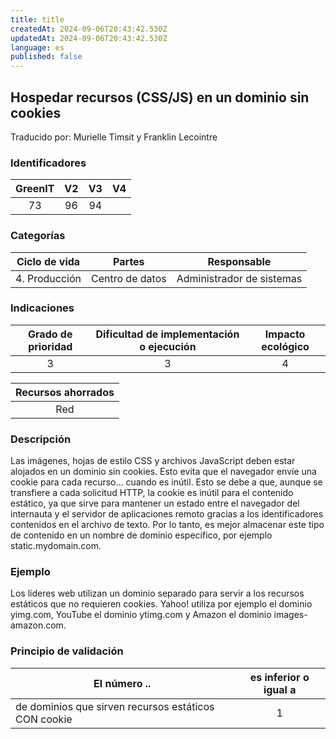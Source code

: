 ```yaml
---
title: title
createdAt: 2024-09-06T20:43:42.530Z
updatedAt: 2024-09-06T20:43:42.530Z
language: es
published: false
---
```

## Hospedar recursos (CSS/JS) en un dominio sin cookies
Traducido por: Murielle Timsit y Franklin Lecointre

### Identificadores

| GreenIT |  V2  |  V3  |  V4  |
|:-------:|:----:|:----:|:----:|
|   73   | 96  | 94  |  	|

### Categorías

| Ciclo de vida | Partes | Responsable |
|:---------:|:----:|:----:|
| 4. Producción | Centro de datos | Administrador de sistemas |

### Indicaciones

| Grado de prioridad   | Dificultad de implementación o ejecución | Impacto ecológico   |
|:-------------------:|:-------------------------:|:---------------------:|
| 3 | 3 | 4 |

| Recursos ahorrados |
|:----------------------------------------------------------:|
| Red |

### Descripción

Las imágenes, hojas de estilo CSS y archivos JavaScript deben estar alojados en un dominio sin cookies. Esto evita que el navegador envíe una cookie para cada recurso... cuando es inútil. Esto se debe a que, aunque se transfiere a cada solicitud HTTP, la cookie
es inútil para el contenido estático, ya que sirve para mantener un estado entre el navegador del internauta y el servidor de aplicaciones remoto gracias a los identificadores contenidos en el archivo de texto. Por lo tanto, es mejor almacenar este tipo de contenido en un nombre de dominio específico, por ejemplo static.mydomain.com.

### Ejemplo

Los líderes web utilizan un dominio separado para servir a los recursos estáticos que no requieren cookies. Yahoo! utiliza por ejemplo el dominio yimg.com, YouTube el dominio ytimg.com y Amazon el dominio images-amazon.com.

### Principio de validación

| El número ..   | es inferior o igual a   |  
|-------------------|:-------------------------:|
| de dominios que sirven recursos estáticos CON cookie  | 1  |



